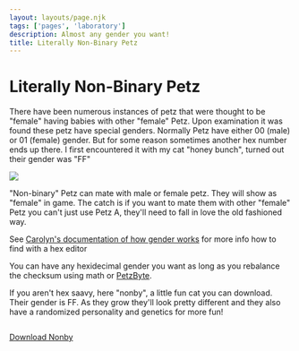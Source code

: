```yaml
---
layout: layouts/page.njk
tags: ['pages', 'laboratory']
description: Almost any gender you want!
title: Literally Non-Binary Petz
---
```


# Literally Non-Binary Petz
There have been numerous instances of petz that were thought to be "female" having babies with other "female" Petz. Upon examination it was found these petz have special genders. Normally Petz have either 00 (male) or 01 (female) gender. But for some reason sometimes another hex number ends up there. I first encountered it with my cat "honey bunch", turned out their gender was "FF"

![](https://cdn.glitch.com/e8c48446-7221-44a1-aabd-d809cd1d1e34%2FScreen%20Shot%202021-06-30%20at%2011.50.01%20PM.png?v=1625115362688)

"Non-binary" Petz can mate with male or female petz. They will show as "female" in game. The catch is if you want to mate them with other "female" Petz you can't just use Petz A, they'll need to fall in love the old fashioned way.

<aside>See <a href="http://homebody.eu/carolyn/downloabx/tutorials/UnSpayAndGenderChange.txt">Carolyn's documentation of how gender works</a> for more info how to find with a hex editor</aside>

You can have any hexidecimal gender you want as long as you rebalance the checksum using math or [PetzByte](https://reflettage.wixsite.com/yabiko/download).

If you aren't hex saavy, here "nonby", a little fun cat you can download. Their gender is FF. As they grow they'll look pretty different and they also have a randomized personality and genetics for more fun!

<img srcset="https://cdn.glitch.com/e8c48446-7221-44a1-aabd-d809cd1d1e34%2Fnonby.png?v=1625115509494 2x">

<a class="download-link" href="https://cdn.glitch.com/e8c48446-7221-44a1-aabd-d809cd1d1e34%2FNonby.pet?v=1625117242781">Download Nonby</a>




